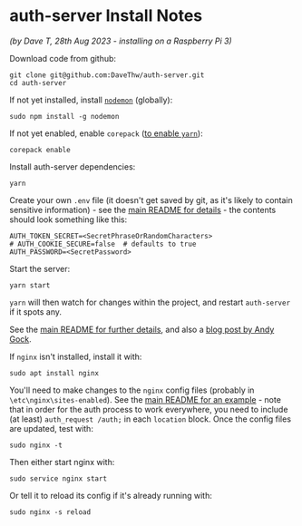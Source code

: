 # auth-server Install Notes
_(by Dave T, 28th Aug 2023 - installing on a Raspberry Pi 3)_

Download code from github:
```
git clone git@github.com:DaveThw/auth-server.git
cd auth-server
```

If not yet installed, install [`nodemon`](https://nodemon.io/) (globally):
```
sudo npm install -g nodemon
```

If not yet enabled, enable `corepack` ([to enable `yarn`](https://yarnpkg.com/getting-started/install)):
```
corepack enable
```

Install auth-server dependencies:
```
yarn
```

Create your own `.env` file (it doesn't get saved by git, as it's likely to contain sensitive information) - see the [main README for details](https://github.com/DaveThw/auth-server#configure-env) - the contents should look something like this:
```
AUTH_TOKEN_SECRET=<SecretPhraseOrRandomCharacters>
# AUTH_COOKIE_SECURE=false  # defaults to true
AUTH_PASSWORD=<SecretPassword>
```

Start the server:
```
yarn start
```

`yarn` will then watch for changes within the project, and restart `auth-server` if it spots any.


See the [main README for further details](https://github.com/DaveThw/auth-server#development), and also a [blog post by Andy Gock](https://gock.net/blog/2020/nginx-subrequest-authentication-server/).


If `nginx` isn't installed, install it with:
```
sudo apt install nginx
```

You'll need to make changes to the `nginx` config files (probably in `\etc\nginx\sites-enabled`).  See the [main README for an example](https://github.com/DaveThw/auth-server#example-nginx-conf) - note that in order for the auth process to work everywhere, you need to include (at least) `auth_request /auth;` in each `location` block.  Once the config files are updated, test with:
```
sudo nginx -t
```

Then either start nginx with:
```
sudo service nginx start
```

Or tell it to reload its config if it's already running with:
```
sudo nginx -s reload
```

```
